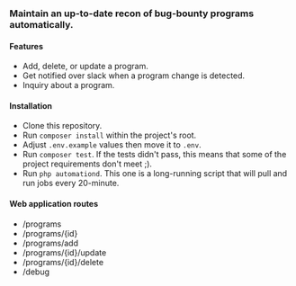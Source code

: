 ### Maintain an up-to-date recon of bug-bounty programs automatically.

#### Features
- Add, delete, or update a program.
- Get notified over slack when a program change is detected.
- Inquiry about a program.

#### Installation
- Clone this repository.
- Run `composer install` within the project's root.
- Adjust `.env.example` values then move it to `.env`.
- Run `composer test`. If the tests didn't pass, this means that some of the project requirements don't meet ;).
- Run `php automationd`. This one is a long-running script that will pull and run jobs every 20-minute.

#### Web application routes
- /programs
- /programs/{id}
- /programs/add
- /programs/{id}/update
- /programs/{id}/delete
- /debug
